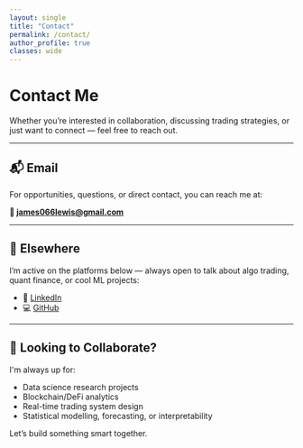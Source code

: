```yaml
---
layout: single
title: "Contact"
permalink: /contact/
author_profile: true
classes: wide
---
```


# Contact Me

Whether you’re interested in collaboration, discussing trading strategies, or just want to connect — feel free to reach out.

---

## 📬 Email

For opportunities, questions, or direct contact, you can reach me at:

**📧 [james066lewis@gmail.com](mailto:james066lewis@gmail.com)**

---

## 🔗 Elsewhere

I’m active on the platforms below — always open to talk about algo trading, quant finance, or cool ML projects:

- 💼 [LinkedIn](https://linkedin.com/in/james-lewis3/)
- 💻 [GitHub](https://github.com/KetchupJL)

---

## 🧠 Looking to Collaborate?

I'm always up for:

- Data science research projects
- Blockchain/DeFi analytics
- Real-time trading system design
- Statistical modelling, forecasting, or interpretability

Let’s build something smart together.
